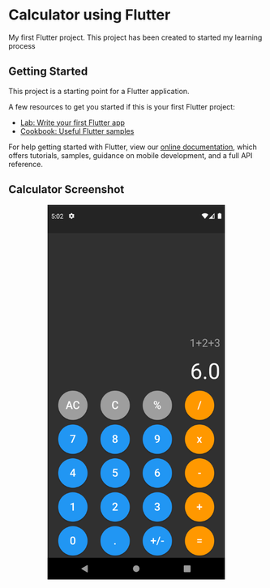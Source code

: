 # Calculator using Flutter
My first Flutter project. This project has been created to started my learning process 

## Getting Started

This project is a starting point for a Flutter application.

A few resources to get you started if this is your first Flutter project:

- [Lab: Write your first Flutter app](https://flutter.dev/docs/get-started/codelab)
- [Cookbook: Useful Flutter samples](https://flutter.dev/docs/cookbook)

For help getting started with Flutter, view our
[online documentation](https://flutter.dev/docs), which offers tutorials,
samples, guidance on mobile development, and a full API reference.

## Calculator Screenshot

<p align="center">
  <img src="https://github.com/henriquemalvar/flutter_calculator/blob/master/screenshots/Screenshot.png" width="350" title="hover text">
</p>
